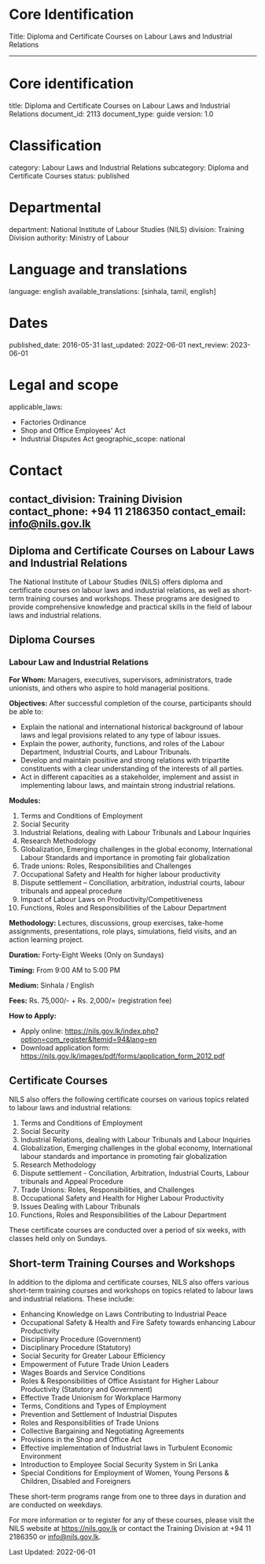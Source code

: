 # Core Identification
Title: Diploma and Certificate Courses on Labour Laws and Industrial Relations

---
# Core identification
title: Diploma and Certificate Courses on Labour Laws and Industrial Relations
document_id: 2113
document_type: guide
version: 1.0

# Classification
category: Labour Laws and Industrial Relations
subcategory: Diploma and Certificate Courses
status: published

# Departmental
department: National Institute of Labour Studies (NILS)
division: Training Division
authority: Ministry of Labour

# Language and translations
language: english
available_translations: [sinhala, tamil, english]

# Dates
published_date: 2016-05-31
last_updated: 2022-06-01
next_review: 2023-06-01

# Legal and scope
applicable_laws:
 - Factories Ordinance
 - Shop and Office Employees' Act
 - Industrial Disputes Act
geographic_scope: national

# Contact
contact_division: Training Division
contact_phone: +94 11 2186350
contact_email: info@nils.gov.lk
---

## Diploma and Certificate Courses on Labour Laws and Industrial Relations

The National Institute of Labour Studies (NILS) offers diploma and certificate courses on labour laws and industrial relations, as well as short-term training courses and workshops. These programs are designed to provide comprehensive knowledge and practical skills in the field of labour laws and industrial relations.

## Diploma Courses

### Labour Law and Industrial Relations

**For Whom:**
Managers, executives, supervisors, administrators, trade unionists, and others who aspire to hold managerial positions.

**Objectives:**
After successful completion of the course, participants should be able to:
- Explain the national and international historical background of labour laws and legal provisions related to any type of labour issues.
- Explain the power, authority, functions, and roles of the Labour Department, Industrial Courts, and Labour Tribunals.
- Develop and maintain positive and strong relations with tripartite constituents with a clear understanding of the interests of all parties.
- Act in different capacities as a stakeholder, implement and assist in implementing labour laws, and maintain strong industrial relations.

**Modules:**
1. Terms and Conditions of Employment
2. Social Security
3. Industrial Relations, dealing with Labour Tribunals and Labour Inquiries
4. Research Methodology
5. Globalization, Emerging challenges in the global economy, International Labour Standards and importance in promoting fair globalization
6. Trade unions: Roles, Responsibilities and Challenges
7. Occupational Safety and Health for higher labour productivity
8. Dispute settlement – Conciliation, arbitration, industrial courts, labour tribunals and appeal procedure
9. Impact of Labour Laws on Productivity/Competitiveness
10. Functions, Roles and Responsibilities of the Labour Department

**Methodology:**
Lectures, discussions, group exercises, take-home assignments, presentations, role plays, simulations, field visits, and an action learning project.

**Duration:**
Forty-Eight Weeks (Only on Sundays)

**Timing:**
From 9:00 AM to 5:00 PM

**Medium:**
Sinhala / English

**Fees:**
Rs. 75,000/- + Rs. 2,000/= (registration fee)

**How to Apply:**
- Apply online: https://nils.gov.lk/index.php?option=com_register&Itemid=94&lang=en
- Download application form: https://nils.gov.lk/images/pdf/forms/application_form_2012.pdf

## Certificate Courses

NILS also offers the following certificate courses on various topics related to labour laws and industrial relations:

1. Terms and Conditions of Employment
2. Social Security
3. Industrial Relations, dealing with Labour Tribunals and Labour Inquiries
4. Globalization, Emerging challenges in the global economy, International labour standards and importance in promoting fair globalization
5. Research Methodology
6. Dispute settlement - Conciliation, Arbitration, Industrial Courts, Labour tribunals and Appeal Procedure
7. Trade Unions: Roles, Responsibilities, and Challenges
8. Occupational Safety and Health for Higher Labour Productivity
9. Issues Dealing with Labour Tribunals
10. Functions, Roles and Responsibilities of the Labour Department

These certificate courses are conducted over a period of six weeks, with classes held only on Sundays.

## Short-term Training Courses and Workshops

In addition to the diploma and certificate courses, NILS also offers various short-term training courses and workshops on topics related to labour laws and industrial relations. These include:

- Enhancing Knowledge on Laws Contributing to Industrial Peace
- Occupational Safety & Health and Fire Safety towards enhancing Labour Productivity
- Disciplinary Procedure (Government)
- Disciplinary Procedure (Statutory)
- Social Security for Greater Labour Efficiency
- Empowerment of Future Trade Union Leaders
- Wages Boards and Service Conditions
- Roles & Responsibilities of Office Assistant for Higher Labour Productivity (Statutory and Government)
- Effective Trade Unionism for Workplace Harmony
- Terms, Conditions and Types of Employment
- Prevention and Settlement of Industrial Disputes
- Roles and Responsibilities of Trade Unions
- Collective Bargaining and Negotiating Agreements
- Provisions in the Shop and Office Act
- Effective implementation of Industrial laws in Turbulent Economic Environment
- Introduction to Employee Social Security System in Sri Lanka
- Special Conditions for Employment of Women, Young Persons & Children, Disabled and Foreigners

These short-term programs range from one to three days in duration and are conducted on weekdays.

For more information or to register for any of these courses, please visit the NILS website at https://nils.gov.lk or contact the Training Division at +94 11 2186350 or info@nils.gov.lk.

Last Updated: 2022-06-01
